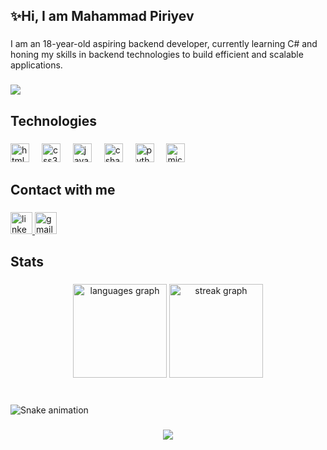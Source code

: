 <h2 align="left">✨Hi, I am Mahammad Piriyev</h2>

###

<p align="left">I am an 18-year-old aspiring backend developer, currently learning C# and honing my skills in backend technologies to build efficient and scalable applications.</p>

###
<img src="https://camo.githubusercontent.com/3a15560bf7735f05e7f63213a41d104f94e3cc8c790e7ff64e708162a445e158/68747470733a2f2f6b6f6d617265762e636f6d2f67687076632f3f757365726e616d653d53656f6e6572566f7274655826636f6c6f723d626c7565" data-canonical-src="https://komarev.com/ghpvc/?username=SeonerVorteX&amp;color=blue" style="max-width: 100%;">

<h2 align="left">Technologies</h2>

###

<div align="left">
  <img src="https://cdn.jsdelivr.net/gh/devicons/devicon/icons/html5/html5-original.svg" height="30" alt="html5 logo"  />
  <img width="12" />
  <img src="https://cdn.jsdelivr.net/gh/devicons/devicon/icons/css3/css3-original.svg" height="30" alt="css3 logo"  />
  <img width="12" />
  <img src="https://cdn.jsdelivr.net/gh/devicons/devicon/icons/javascript/javascript-original.svg" height="30" alt="javascript logo"  />
  <img width="12" />
  <img src="https://cdn.jsdelivr.net/gh/devicons/devicon/icons/csharp/csharp-original.svg" height="30" alt="csharp logo"  />
  <img width="12" />
  <img src="https://cdn.jsdelivr.net/gh/devicons/devicon/icons/python/python-original.svg" height="30" alt="python logo"  />
  <img width="12" />
  <img src="https://cdn.jsdelivr.net/gh/devicons/devicon/icons/microsoftsqlserver/microsoftsqlserver-plain.svg" height="30" alt="microsoftsqlserver logo"  />
</div>

###

<h2 align="left">Contact with me</h2>

###

<div align="left">
  <a href="https://www.linkedin.com/in/mahammadpiriyev/" target="_blank">
    <img src="https://img.shields.io/static/v1?message=LinkedIn&logo=linkedin&label=&color=0077B5&logoColor=white&labelColor=&style=for-the-badge" height="35" alt="linkedin logo"  />
  </a>
  <a href="https://mail.google.com/mail/u/0/#inbox?compose=DmwnWrRrljKkHfQTWTwLKnzMXPKFhKhrvQFChXkcTHzftTRVPcxXfTVfGgdjXHPcvXFltvscgFRg" target="_blank">
    <img src="https://img.shields.io/static/v1?message=Gmail&logo=gmail&label=&color=D14836&logoColor=white&labelColor=&style=for-the-badge" height="35" alt="gmail logo"  />
  </a>
</div>

###

<h2 align="left">Stats</h2>

###

<div align="center">
  <img src="https://github-readme-stats.vercel.app/api/top-langs?username=mahammadpiriyev&locale=en&hide_title=false&layout=compact&card_width=320&langs_count=5&theme=dracula&hide_border=false&order=2" height="150" alt="languages graph"  />
  <img src="https://streak-stats.demolab.com?user=mahammadpiriyev&locale=en&mode=daily&theme=dracula&hide_border=false&border_radius=5&order=3" height="150" alt="streak graph"  />
</div>

###

<br clear="both">

<img src="https://raw.githubusercontent.com/mahammadpiriyev/mahammadpiriyev/output/snake.svg" alt="Snake animation" />

###

<div align="center">
  <img src="https://profile-counter.glitch.me/mahammadpiriyev/count.svg?"  />
</div>

###

